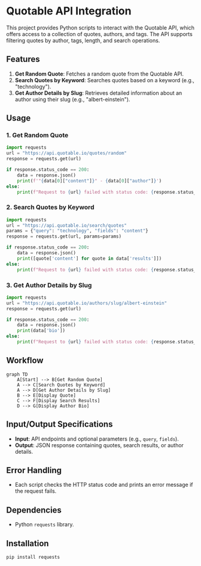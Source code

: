 # Quotable API Integration

This project provides Python scripts to interact with the Quotable API, which offers access to a collection of quotes, authors, and tags. The API supports filtering quotes by author, tags, length, and search operations.

## Features

1. **Get Random Quote**: Fetches a random quote from the Quotable API.
2. **Search Quotes by Keyword**: Searches quotes based on a keyword (e.g., "technology").
3. **Get Author Details by Slug**: Retrieves detailed information about an author using their slug (e.g., "albert-einstein").

## Usage

### 1. Get Random Quote
```python
import requests
url = "https://api.quotable.io/quotes/random"
response = requests.get(url)

if response.status_code == 200:
    data = response.json()
    print(f'"{data[0]["content"]}" - {data[0]["author"]}')
else:
    print(f"Request to {url} failed with status code: {response.status_code}")
```

### 2. Search Quotes by Keyword
```python
import requests
url = "https://api.quotable.io/search/quotes"
params = {"query": "technology", "fields": "content"}
response = requests.get(url, params=params)

if response.status_code == 200:
    data = response.json()
    print([quote['content'] for quote in data['results']])
else:
    print(f"Request to {url} failed with status code: {response.status_code}")
```

### 3. Get Author Details by Slug
```python
import requests
url = "https://api.quotable.io/authors/slug/albert-einstein"
response = requests.get(url)

if response.status_code == 200:
    data = response.json()
    print(data['bio'])
else:
    print(f"Request to {url} failed with status code: {response.status_code}")
```

## Workflow

```mermaid
graph TD
    A[Start] --> B[Get Random Quote]
    A --> C[Search Quotes by Keyword]
    A --> D[Get Author Details by Slug]
    B --> E[Display Quote]
    C --> F[Display Search Results]
    D --> G[Display Author Bio]
```

## Input/Output Specifications

- **Input**: API endpoints and optional parameters (e.g., `query`, `fields`).
- **Output**: JSON response containing quotes, search results, or author details.

## Error Handling

- Each script checks the HTTP status code and prints an error message if the request fails.

## Dependencies

- Python `requests` library.

## Installation

```bash
pip install requests
```